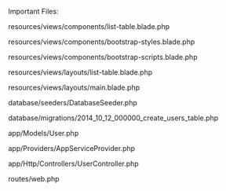 Important Files:



resources/views/components/list-table.blade.php

resources/views/components/bootstrap-styles.blade.php

resources/views/components/bootstrap-scripts.blade.php

resources/views/layouts/list-table.blade.php

resources/views/layouts/main.blade.php

database/seeders/DatabaseSeeder.php

database/migrations/2014_10_12_000000_create_users_table.php

app/Models/User.php

app/Providers/AppServiceProvider.php

app/Http/Controllers/UserController.php

routes/web.php


